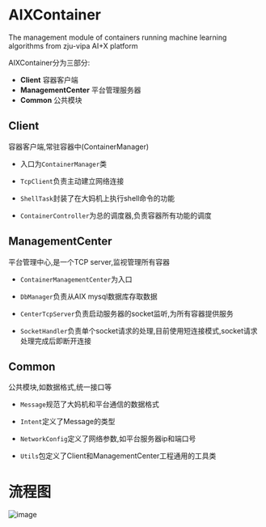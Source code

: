# AIXContainer
The management module of containers running machine learning algorithms from zju-vipa AI+X platform

AIXContainer分为三部分:
- **Client**           容器客户端
- **ManagementCenter**   平台管理服务器
- **Common**             公共模块

## Client   
容器客户端,常驻容器中(ContainerManager)

- 入口为`ContainerManager`类

- `TcpClient`负责主动建立网络连接

- `ShellTask`封装了在大妈机上执行shell命令的功能

- `ContainerController`为总的调度器,负责容器所有功能的调度

## ManagementCenter   
平台管理中心,是一个TCP server,监视管理所有容器

- `ContainerManagementCenter`为入口

- `DbManager`负责从AIX mysql数据库存取数据

- `CenterTcpServer`负责启动服务器的socket监听,为所有容器提供服务

- `SocketHandler`负责单个socket请求的处理,目前使用短连接模式,socket请求处理完成后即断开连接


## Common   
公共模块,如数据格式,统一接口等

- `Message`规范了大妈机和平台通信的数据格式

- `Intent`定义了Message的类型

- `NetworkConfig`定义了网络参数,如平台服务器ip和端口号

- `Utils`包定义了Client和ManagementCenter工程通用的工具类

# 流程图

![image](https://github.com/Eric-Ma-C/AIXContainer/edit/master/container-flow-chart.png)
